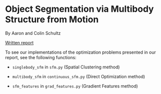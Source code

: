 # Object Segmentation via Multibody Structure from Motion
By Aaron and Colin Schultz

[Written report](/CS231A_Project_Final_Paper.pdf)

To see our implementations of the optimization problems presented in our report, see the following functions:

* `singlebody_sfm` in `sfm.py` (Spatial Clustering method)

* `multibody_sfm` in `continuous_sfm.py` (Direct Optimization method)

* `sfm_features` in `grad_features.py` (Gradient Features method)
